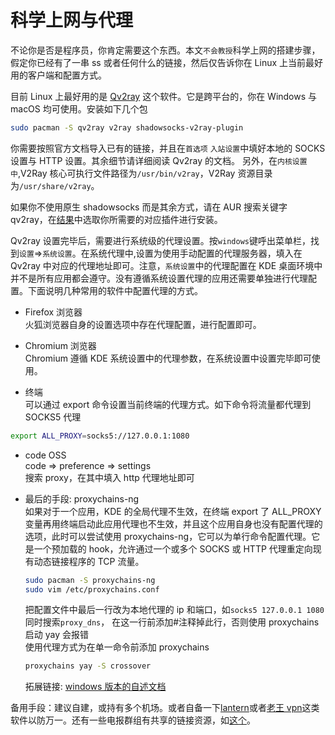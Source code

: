 # 科学上网与代理

不论你是否是程序员，你肯定需要这个东西。本文`不会教授`科学上网的搭建步骤，假定你已经有了一串 ss 或者任何什么的链接，然后仅告诉你在 Linux 上当前最好用的客户端和配置方式。

目前 Linux 上最好用的是 [Qv2ray](https://qv2ray.net/) 这个软件。它是跨平台的，你在 Windows 与 macOS 均可使用。安装如下几个包

```bash
sudo pacman -S qv2ray v2ray shadowsocks-v2ray-plugin
```

你需要按照官方文档导入已有的链接，并且在`首选项` `入站设置`中填好本地的 SOCKS 设置与 HTTP 设置。其余细节请详细阅读 Qv2ray 的文档。
另外，在`内核设置中`,V2Ray 核心可执行文件路径为`/usr/bin/v2ray`，V2Ray 资源目录为`/usr/share/v2ray`。

如果你不使用原生 shadowsocks 而是其余方式，请在 AUR 搜索关键字 qv2ray，在[结果](https://aur.archlinux.org/packages/?O=0&K=qv2ray)中选取你所需要的对应插件进行安装。

Qv2ray 设置完毕后，需要进行系统级的代理设置。按`windows`键呼出菜单栏，找到`设置`=>`系统设置`。在系统代理中,设置为使用手动配置的代理服务器，填入在 Qv2ray 中对应的代理地址即可。注意，`系统设置`中的代理配置在 KDE 桌面环境中并不是所有应用都会遵守。没有遵循系统设置代理的应用还需要单独进行代理配置。下面说明几种常用的软件中配置代理的方式。

- Firefox 浏览器  
  火狐浏览器自身的设置选项中存在代理配置，进行配置即可。

- Chromium 浏览器  
  Chromium 遵循 KDE 系统设置中的代理参数，在系统设置中设置完毕即可使用。

- 终端  
  可以通过 export 命令设置当前终端的代理方式。如下命令将流量都代理到 SOCKS5 代理

```bash
export ALL_PROXY=socks5://127.0.0.1:1080
```

- code OSS  
   code => preference => settings  
   搜索 proxy，在其中填入 http 代理地址即可

- 最后的手段: proxychains-ng  
  如果对于一个应用，KDE 的全局代理不生效，在终端 export 了 ALL_PROXY 变量再用终端启动此应用代理也不生效，并且这个应用自身也没有配置代理的选项，此时可以尝试使用 proxychains-ng，它可以为单行命令配置代理。它是一个预加载的 hook，允许通过一个或多个 SOCKS 或 HTTP 代理重定向现有动态链接程序的 TCP 流量。

  ```bash
  sudo pacman -S proxychains-ng
  sudo vim /etc/proxychains.conf
  ```

  把配置文件中最后一行改为本地代理的 ip 和端口，如`socks5 127.0.0.1 1080`  
  同时搜索`proxy_dns`， 在这一行前添加#注释掉此行，否则使用 proxychains 启动 yay 会报错  
  使用代理方式为在单一命令前添加 proxychains

  ```bash
  proxychains yay -S crossover
  ```

  拓展链接: [windows 版本的自述文档](https://github.com/shunf4/proxychains-windows/blob/master/README_zh-Hans.md)

备用手段：建议自建，或持有多个机场。或者自备一下[lantern](https://aur.archlinux.org/packages/lantern-bin/)或者[老王 vpn](https://play.google.com/store/apps/details?id=com.findtheway&hl=zh)这类软件以防万一。还有一些电报群组有共享的链接资源，如[这个](https://t.me/wtovpn)。
